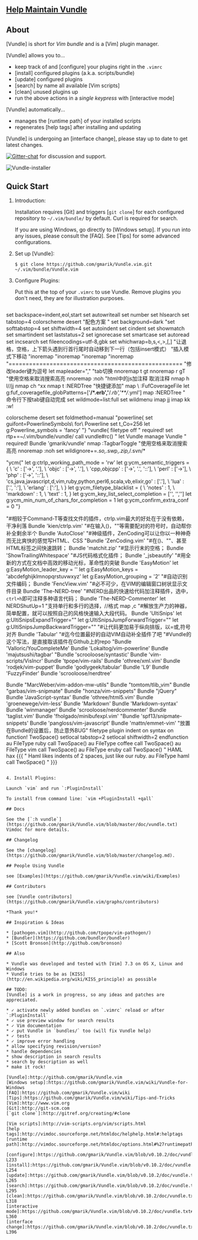 ## [Help Maintain Vundle](https://github.com/gmarik/Vundle.vim/issues/383)

## About

[Vundle] is short for _Vim bundle_ and is a [Vim] plugin manager.

[Vundle] allows you to...

* keep track of and [configure] your plugins right in the `.vimrc`
* [install] configured plugins (a.k.a. scripts/bundle)
* [update] configured plugins
* [search] by name all available [Vim scripts]
* [clean] unused plugins up
* run the above actions in a *single keypress* with [interactive mode]

[Vundle] automatically...

* manages the [runtime path] of your installed scripts
* regenerates [help tags] after installing and updating

[Vundle] is undergoing an [interface change], please stay up to date to get latest changes.

[![Gitter-chat](https://badges.gitter.im/gmarik/Vundle.vim.png)](https://gitter.im/gmarik/Vundle.vim) for discussion and support.

![Vundle-installer](http://i.imgur.com/Rueh7Cc.png)

## Quick Start

1. Introduction:

   Installation requires [Git] and triggers [`git clone`] for each configured repository to `~/.vim/bundle/` by default.
   Curl is required for search.

   If you are using Windows, go directly to [Windows setup]. If you run into any issues, please consult the [FAQ].
   See [Tips] for some advanced configurations.

2. Set up [Vundle]:

   `$ git clone https://github.com/gmarik/Vundle.vim.git ~/.vim/bundle/Vundle.vim`

3. Configure Plugins:

   Put this at the top of your `.vimrc` to use Vundle. Remove plugins you don't need, they are for illustration purposes.

   ```vim
set backspace=indent,eol,start
set autowriteall
set number
set hlsearch
set tabstop=4
colorscheme desert "配色方案 "
set background=dark
"set softtabstop=4
set shiftwidth=4
set autoindent
set cindent
set showmatch
set smartindent
set laststatus=2
set ignorecase
set smartcase
set autoread
set incsearch
set fileencodings=utf-8,gbk
set whichwrap=b,s,<,>,[,]  "让退格，空格，上下箭头遇到行首行尾时自动移到下一行（包括insert模式）
"插入模式下移动
"inoremap <c-j> <down>
"inoremap <c-k> <up>
"inoremap <c-l> <right>
"inoremap <c-h> <left>
"===================================================
"修改leader键为逗号
let mapleader=","
"tab切换
nnoremap <leader>t gt
nnoremap <leader>r gT
"使用<leader>空格来取消搜索高亮
nnoremap <leader><space> :noh<cr>
"html中的js加注释 取消注释
nmap <leader>h I//jj
nmap <leader>ch ^xx
nmap <silent> <leader>t :NERDTree<cr>
"快捷键添加"
map \\ :FufCoverageFile<cr>
let g:fuf_coveragefile_globPatterns=['**/*.erb','**/*.rb','**/*.yml']
map <F9> :NERDTree<CR>
" 命令行下按tab键自动完成
 set wildmode=list:full
 set wildmenu
imap jj <esc>
imap kk <esc>:w!

colorscheme desert
set foldmethod=manual
"powerline{
set guifont=PowerlineSymbols\ for\ Powerline
set t_Co=256
let g:Powerline_symbols = 'fancy'
"}
"vundle{
filetype off        " required!
set rtp+=~/.vim/bundle/vundle/
call vundle#rc()
" let Vundle manage Vundle
" required!
Bundle 'gmarik/vundle'
nmap <F8> :TagbarToggle<CR>
"使用<leader>空格来取消搜索高亮
nnoremap <leader><space> :noh<cr>
set wildignore+=*.so,*.swp,*.zip,*/.svn/*

"ycm{"
let g:ctrlp_working_path_mode = 'rw'
let g:ycm_semantic_triggers =  {
  		\   'c' : ['->', '.'],
			\   'objc' : ['->', '.'],
			\   'cpp,objcpp' : ['->', '.', '::'],
			\   'perl' : ['->'],
			\   'php' : ['->', '::'],
			\   'cs,java,javascript,d,vim,ruby,python,perl6,scala,vb,elixir,go' : ['.'],
			\   'lua' : ['.', ':'],
			\   'erlang' : [':'],
			\ }
let g:ycm_filetype_blacklist = {
			\ 'notes' : 1,
			\ 'markdown' : 1,
			\ 'text' : 1,
			\}
let g:ycm_key_list_select_completion = ['<TAB>', '<Down>','<Enter>']
let g:ycm_min_num_of_chars_for_completion = 1
let g:ycm_confirm_extra_conf = 0
"}

"#相较于Command-T等查找文件的插件，ctrlp.vim最大的好处在于没有依赖，干净利落
Bundle 'kien/ctrlp.vim'
"#在输入()，""等需要配对的符号时，自动帮你补全剩余半个
Bundle 'AutoClose'
"#神级插件，ZenCoding可以让你以一种神奇而无比爽快的感觉写HTML、CSS
"Bundle 'ZenCoding.vim'
"#在()、""、甚至HTML标签之间快速跳转；
Bundle 'matchit.zip'
"#显示行末的空格；
Bundle 'ShowTrailingWhitespace'
"#JS代码格式化插件；
Bundle '_jsbeautify'
"#用全新的方式在文档中高效的移动光标，革命性的突破
Bundle 'EasyMotion'
let g:EasyMotion_leader_key = '<Leader><Leader>'
let g:EasyMotion_keys = 'abcdefghijklmnopqrstuvwxyz'
let g:EasyMotion_grouping = '2'
"#自动识别文件编码；
Bundle 'FencView.vim'
"#必不可少，在VIM的编辑窗口树状显示文件目录
Bundle 'The-NERD-tree'
"#NERD出品的快速给代码加注释插件，选中，`ctrl+h`即可注释多种语言代码；
Bundle 'The-NERD-Commenter'
let NERDShutUp=1
"支持单行和多行的选择，//格式
map <c-h> ,c<space>
"#解放生产力的神器，简单配置，就可以按照自己的风格快速输入大段代码。
Bundle 'UltiSnips'
let g:UltiSnipsExpandTrigger="<c-j>"
let g:UltiSnipsJumpForwardTrigger="<c-j>"
let g:UltiSnipsJumpBackwardTrigger="<c-k>"
"#让代码更加易于纵向排版，以=或,符号对齐
Bundle 'Tabular'
"#迄今位置最好的自动VIM自动补全插件了吧
"#Vundle的这个写法，是直接取该插件在Github上的repo
"Bundle 'Valloric/YouCompleteMe'
Bundle 'Lokaltog/vim-powerline'
Bundle 'majutsushi/tagbar'
"Bundle 'scrooloose/syntastic'
Bundle 'vim-scripts/VisIncr'
Bundle 'tpope/vim-rails'
Bundle 'othree/xml.vim'
Bundle 'rodjek/vim-puppet'
Bundle 'godlygeek/tabular'
Bundle 'L9'
Bundle 'FuzzyFinder'
Bundle 'scrooloose/nerdtree'

Bundle "MarcWeber/vim-addon-mw-utils"
Bundle "tomtom/tlib_vim"
Bundle "garbas/vim-snipmate"
Bundle "honza/vim-snippets"
Bundle "jQuery"
Bundle 'JavaScript-syntax'
Bundle 'othree/html5.vim'
Bundle 'groenewege/vim-less'
Bundle 'Markdown'
Bundle 'Markdown-syntax'
Bundle 'winmanager'
Bundle 'scrooloose/nerdcommenter'
Bundle 'taglist.vim'
Bundle 'fholgado/minibufexpl.vim'
"Bundle 'spf13/snipmate-snippets'
Bundle 'pangloss/vim-javascript'
Bundle 'mattn/emmet-vim'
"放置在Bundle的设置后，防止意外BUG"
filetype plugin indent on
syntax on
function! TwoSpace()
	setlocal tabstop=2
  setlocal shiftwidth=2
endfunction
au FileType ruby call TwoSpace()
au FileType coffee call TwoSpace()
au FileType vim call TwoSpace()
au FileType eruby call TwoSpace()
" HAML hax {{{
" Haml likes indents of 2 spaces, just like our ruby.
au FileType haml call TwoSpace()
" }}}
   ```

4. Install Plugins:

   Launch `vim` and run `:PluginInstall`

   To install from command line: `vim +PluginInstall +qall`

## Docs

See the [`:h vundle`](https://github.com/gmarik/Vundle.vim/blob/master/doc/vundle.txt) Vimdoc for more details.

## Changelog

See the [changelog](https://github.com/gmarik/Vundle.vim/blob/master/changelog.md).

## People Using Vundle

see [Examples](https://github.com/gmarik/Vundle.vim/wiki/Examples)

## Contributors

see [Vundle contributors](https://github.com/gmarik/Vundle.vim/graphs/contributors)

*Thank you!*

## Inspiration & Ideas

* [pathogen.vim](http://github.com/tpope/vim-pathogen/)
* [Bundler](https://github.com/bundler/bundler)
* [Scott Bronson](http://github.com/bronson)

## Also

* Vundle was developed and tested with [Vim] 7.3 on OS X, Linux and Windows
* Vundle tries to be as [KISS](http://en.wikipedia.org/wiki/KISS_principle) as possible

## TODO:
[Vundle] is a work in progress, so any ideas and patches are appreciated.

* ✓ activate newly added bundles on `.vimrc` reload or after `:PluginInstall`
* ✓ use preview window for search results
* ✓ Vim documentation
* ✓ put Vundle in `bundles/` too (will fix Vundle help)
* ✓ tests
* ✓ improve error handling
* allow specifying revision/version?
* handle dependencies
* show description in search results
* search by description as well
* make it rock!

[Vundle]:http://github.com/gmarik/Vundle.vim
[Windows setup]:https://github.com/gmarik/Vundle.vim/wiki/Vundle-for-Windows
[FAQ]:https://github.com/gmarik/Vundle.vim/wiki
[Tips]:https://github.com/gmarik/Vundle.vim/wiki/Tips-and-Tricks
[Vim]:http://www.vim.org
[Git]:http://git-scm.com
[`git clone`]:http://gitref.org/creating/#clone

[Vim scripts]:http://vim-scripts.org/vim/scripts.html
[help tags]:http://vimdoc.sourceforge.net/htmldoc/helphelp.html#:helptags
[runtime path]:http://vimdoc.sourceforge.net/htmldoc/options.html#%27runtimepath%27

[configure]:https://github.com/gmarik/Vundle.vim/blob/v0.10.2/doc/vundle.txt#L126-L233
[install]:https://github.com/gmarik/Vundle.vim/blob/v0.10.2/doc/vundle.txt#L234-L254
[update]:https://github.com/gmarik/Vundle.vim/blob/v0.10.2/doc/vundle.txt#L255-L265
[search]:https://github.com/gmarik/Vundle.vim/blob/v0.10.2/doc/vundle.txt#L266-L295
[clean]:https://github.com/gmarik/Vundle.vim/blob/v0.10.2/doc/vundle.txt#L303-L318
[interactive mode]:https://github.com/gmarik/Vundle.vim/blob/v0.10.2/doc/vundle.txt#L319-L360
[interface change]:https://github.com/gmarik/Vundle.vim/blob/v0.10.2/doc/vundle.txt#L372-L396
